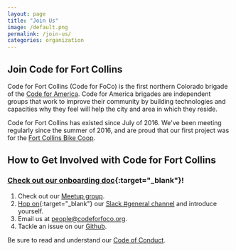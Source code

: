 ```yaml
---
layout: page
title: "Join Us"
image: /default.png
permalink: /join-us/
categories: organization
---
```


## Join Code for Fort Collins

Code for Fort Collins (Code for FoCo) is the first northern Colorado brigade of the [Code for America](https://www.codeforamerica.org/). Code for America brigades are independent groups that work to improve their community by building technologies and capacities why they feel will help the city and area in which they reside.

Code for Fort Collins has existed since July of 2016. We've been meeting regularly since the summer of 2016, and are proud that our first project was for the [Fort Collins Bike Coop](http://fcbikecoop.org/).

## How to Get Involved with Code for Fort Collins

### [Check out our onboarding doc](https://github.com/CodeForFoco/org/blob/master/onboarding.md){:target="_blank"}!

1. Check out our [Meetup group](https://www.meetup.com/Code-for-Fort-Collins).
1. [Hop on](https://codeforfocoslack.herokuapp.com){:target="_blank"} our [Slack #general channel](https://codeforfoco.slack.com) and introduce yourself.
1. Email us at [people@codeforfoco.org](mailTo:people@codeforfoco.org).
1. Tackle an issue on our [Github](https://github.com/codeforfoco).

Be sure to read and understand our [Code of Conduct](/code-of-conduct).
